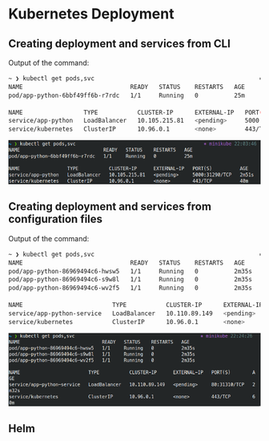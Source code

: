# Kubernetes Deployment

## Creating deployment and services from CLI

Output of the command: 

```bash
~ ❯ kubectl get pods,svc                                              ⎈ minikube 22:03:46
NAME                              READY   STATUS    RESTARTS   AGE
pod/app-python-6bbf49ff6b-r7rdc   1/1     Running   0          25m

NAME                 TYPE           CLUSTER-IP      EXTERNAL-IP   PORT(S)          AGE
service/app-python   LoadBalancer   10.105.215.81   <pending>     5000:31290/TCP   2m51s
service/kubernetes   ClusterIP      10.96.0.1       <none>        443/TCP          40m
```

![](images/1.png)

## Creating deployment and services from configuration files

Output of the command:

```bash
~ ❯ kubectl get pods,svc                                              ⎈ minikube 22:24:26
NAME                              READY   STATUS    RESTARTS   AGE
pod/app-python-86969494c6-hwsw5   1/1     Running   0          2m35s
pod/app-python-86969494c6-s9w8l   1/1     Running   0          2m35s
pod/app-python-86969494c6-wv2f5   1/1     Running   0          2m35s

NAME                         TYPE           CLUSTER-IP      EXTERNAL-IP   PORT(S)        AGE
service/app-python-service   LoadBalancer   10.110.89.149   <pending>     80:31310/TCP   2m32s
service/kubernetes           ClusterIP      10.96.0.1       <none>        443/TCP        60m
```

![](images/2.png)

## Helm
